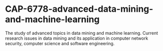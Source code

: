 # CAP-6778-advanced-data-mining-and-machine-learning
The study of advanced topics in data mining and machine learning. Current research issues in data mining and its  application in computer network security, computer science and software engineering.   
